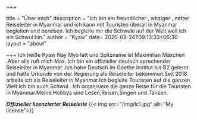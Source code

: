 +++

title = "Über mich"
description = "Ich bin ein freundlicher , witziger , netter Reiseleiter in Myanmar und ich kann mit Touristen überall in Myanmar begleiten und bereisen. Ich begleite mir die Schwule auf der Welt,weil ich ein Schwul bin."
author = "Kyaw"
date= 2020-08-24T09:13:33+06:30
layout = "about"

+++
Ich heiße Kyaw Nay Myo latt und Spitzname ist Maximilian Mäxchen .Aber alle ruft mich Max. Ich bin ein offizieller deutsch sprechender Reiseleiter in Myanmar .Ich habe Deutsch im Goethe Institut bis B2 gelernt und hatte Urkunde von der Regierung als Reiseleiter bekommen.Seit 2018 arbeite ich als Reiseleiter in Myanmar.Ich begleite Touristen auf die ganzen Welt.Ich bin auch Schwul . Ich organisiere die ganze Reise für die Touristen in Myanmar.Meine Hobbys sind Lesen,Reisen,Singen und Tanzen.

***Offizieller lizenzierter Reiseleite***
{{< img src="/img/lc1.jpg" alt="My license">}}
